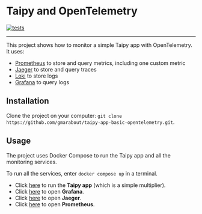 # Taipy and OpenTelemetry

[![tests](https://github.com/gmarabout/taipy-app-basic-opentelemetry/actions/workflows/pylint.yml/badge.svg)](https://github.com/gmarabout/taipy-app-basic-opentelemetry/actions/workflows/pylint.yml)

---

This project shows how to monitor a simple Taipy app with OpenTelemetry.
It uses:

- [Prometheus](https://prometheus.io/docs/introduction/overview/) to store and query metrics, including one custom metric
- [Jaeger](https://jaegertracing.io/) to store and query traces
- [Loki](https://grafana.com/docs/loki/latest/) to store logs
- [Grafana](https://grafana.com/grafana/) to query logs

## Installation

Clone the project on your computer: `git clone https://github.com/gmarabout/taipy-app-basic-opentelemetry.git`.

## Usage

The project uses Docker Compose to run the Taipy app and all the monitoring services.

To run all the services, enter `docker compose up` in a terminal.

- Click [here](http://localhost:5000) to run the **Taipy app** (which is a simple multiplier).
- Click [here](http://localhost:3000) to open **Grafana**.
- Click [here](http://localhost:16686/) to open **Jaeger**.
- Click [here](http://localhost:9090/) to open **Prometheus**.
